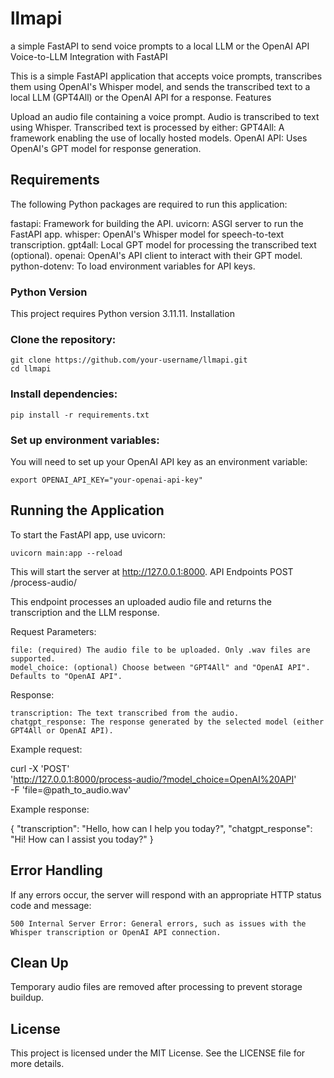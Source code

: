 # llmapi
a simple FastAPI to send voice prompts to a local LLM or the OpenAI API
Voice-to-LLM Integration with FastAPI

This is a simple FastAPI application that accepts voice prompts, transcribes them using OpenAI's Whisper model, and sends the transcribed text to a local LLM (GPT4All) or the OpenAI API for a response.
Features

Upload an audio file containing a voice prompt.
Audio is transcribed to text using Whisper.
Transcribed text is processed by either:
GPT4All: A framework enabling the use of locally hosted models.
OpenAI API: Uses OpenAI's GPT model for response generation.

## Requirements

The following Python packages are required to run this application:

fastapi: Framework for building the API.
uvicorn: ASGI server to run the FastAPI app.
whisper: OpenAI's Whisper model for speech-to-text transcription.
gpt4all: Local GPT model for processing the transcribed text (optional).
openai: OpenAI's API client to interact with their GPT model.
python-dotenv: To load environment variables for API keys.

### Python Version

This project requires Python version 3.11.11.
Installation

### Clone the repository:

    git clone https://github.com/your-username/llmapi.git
    cd llmapi

### Install dependencies:

    pip install -r requirements.txt

### Set up environment variables:

You will need to set up your OpenAI API key as an environment variable:

    export OPENAI_API_KEY="your-openai-api-key"

## Running the Application

To start the FastAPI app, use uvicorn:

    uvicorn main:app --reload

This will start the server at http://127.0.0.1:8000.
API Endpoints
POST /process-audio/

This endpoint processes an uploaded audio file and returns the transcription and the LLM response.

Request Parameters:

    file: (required) The audio file to be uploaded. Only .wav files are supported.
    model_choice: (optional) Choose between "GPT4All" and "OpenAI API". Defaults to "OpenAI API".

Response:

    transcription: The text transcribed from the audio.
    chatgpt_response: The response generated by the selected model (either GPT4All or OpenAI API).

Example request:

curl -X 'POST' \
  'http://127.0.0.1:8000/process-audio/?model_choice=OpenAI%20API' \
  -F 'file=@path_to_audio.wav'

Example response:

{
  "transcription": "Hello, how can I help you today?",
  "chatgpt_response": "Hi! How can I assist you today?"
}

## Error Handling

If any errors occur, the server will respond with an appropriate HTTP status code and message:

    500 Internal Server Error: General errors, such as issues with the Whisper transcription or OpenAI API connection.

## Clean Up

Temporary audio files are removed after processing to prevent storage buildup.

## License

This project is licensed under the MIT License. See the LICENSE file for more details.
